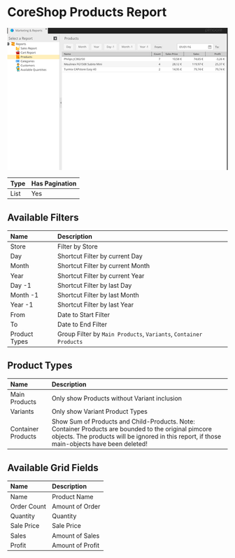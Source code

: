 # CoreShop Products Report

![Products Report](img/products.png)

| Type | Has Pagination |
|:-----|:-----------|
| List | Yes |

## Available Filters

| Name | Description |
|:-----|:------------|
| Store | Filter by Store |
| Day | Shortcut Filter by current Day |
| Month | Shortcut Filter by current Month |
| Year | Shortcut Filter by current Year |
| Day -1 | Shortcut Filter by last Day |
| Month -1 | Shortcut Filter by last Month |
| Year -1 | Shortcut Filter by last Year |
| From | Date to Start Filter |
| To | Date to End Filter |
| Product Types | Group Filter by `Main Products`, `Variants`, `Container Products` |

## Product Types

| Name | Description |
|:-----|:------------|
| Main Products | Only show Products without Variant inclusion |
| Variants | Only show Variant Product Types |
| Container Products | Show Sum of Products and Child-Products. Note: Container Products are bounded to the original pimcore objects. The products will be ignored in this report, if those main-objects have been deleted! |

## Available Grid Fields

| Name | Description |
|:-----|:------------|
| Name | Product Name |
| Order Count | Amount of Order |
| Quantity | Quantity |
| Sale Price | Sale Price |
| Sales | Amount of Sales |
| Profit | Amount of Profit |